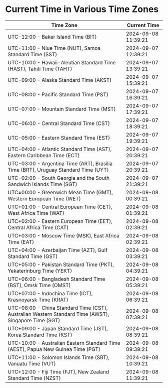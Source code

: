 # Current Time in Various Time Zones

| Time Zone | Current Time |
|-----------|--------------|
| UTC-12:00 - Baker Island Time (BIT) | 2024-09-08 11:39:21 |
| UTC-11:00 - Niue Time (NUT), Samoa Standard Time (SST) | 2024-09-07 12:39:21 |
| UTC-10:00 - Hawaii-Aleutian Standard Time (HAST), Tahiti Time (TAHT) | 2024-09-07 13:39:21 |
| UTC-09:00 - Alaska Standard Time (AKST) | 2024-09-07 15:39:21 |
| UTC-08:00 - Pacific Standard Time (PST) | 2024-09-07 16:39:21 |
| UTC-07:00 - Mountain Standard Time (MST) | 2024-09-07 17:39:21 |
| UTC-06:00 - Central Standard Time (CST) | 2024-09-07 18:39:21 |
| UTC-05:00 - Eastern Standard Time (EST) | 2024-09-07 19:39:21 |
| UTC-04:00 - Atlantic Standard Time (AST), Eastern Caribbean Time (ECT) | 2024-09-07 20:39:21 |
| UTC-03:00 - Argentina Time (ART), Brasília Time (BRT), Uruguay Standard Time (UYT) | 2024-09-07 20:39:21 |
| UTC-02:00 - South Georgia and the South Sandwich Islands Time (SGT) | 2024-09-07 21:39:21 |
| UTC±00:00 - Greenwich Mean Time (GMT), Western European Time (WET) | 2024-09-08 00:39:21 |
| UTC+01:00 - Central European Time (CET), West Africa Time (WAT) | 2024-09-08 01:39:21 |
| UTC+02:00 - Eastern European Time (EET), Central Africa Time (CAT) | 2024-09-08 02:39:21 |
| UTC+03:00 - Moscow Time (MSK), East Africa Time (EAT) | 2024-09-08 02:39:21 |
| UTC+04:00 - Azerbaijan Time (AZT), Gulf Standard Time (GST) | 2024-09-08 03:39:21 |
| UTC+05:00 - Pakistan Standard Time (PKT), Yekaterinburg Time (YEKT) | 2024-09-08 04:39:21 |
| UTC+06:00 - Bangladesh Standard Time (BST), Omsk Time (OMST) | 2024-09-08 05:39:21 |
| UTC+07:00 - Indochina Time (ICT), Krasnoyarsk Time (KRAT) | 2024-09-08 06:39:21 |
| UTC+08:00 - China Standard Time (CST), Australian Western Standard Time (AWST), Singapore Time (SGT) | 2024-09-08 07:39:21 |
| UTC+09:00 - Japan Standard Time (JST), Korea Standard Time (KST) | 2024-09-08 08:39:21 |
| UTC+10:00 - Australian Eastern Standard Time (AEST), Papua New Guinea Time (PGT) | 2024-09-08 09:39:21 |
| UTC+11:00 - Solomon Islands Time (SBT), Vanuatu Time (VUT) | 2024-09-08 10:39:21 |
| UTC+12:00 - Fiji Time (FJT), New Zealand Standard Time (NZST) | 2024-09-08 11:39:21 |
